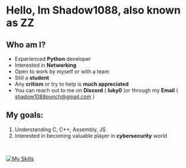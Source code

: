 # Hello, Im Shadow1088, also known as ZZ

## Who am I?
*  Experienced **Python** developer
*  Interested in **Networking**
*  Open to work by myself or with a team
*  Still a **student**
*  Any **critism** or try to help is **much appreciated**
*  You can reach out to me on **Discord** ( **luky0** )or through my **Email** ( shadow1088punch@gmail.com )

## My goals:
1. Understanding C, C++, Assembly, JS
2. Interested in becoming valuable player in **cybersecurity** world

<br>

[![My Skills](https://skillicons.dev/icons?i=python,html,css,c,js)](https://skillicons.dev)




